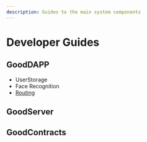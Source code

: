 ```yaml
---
description: Guides to the main system components
---
```


# Developer Guides

## GoodDAPP

* UserStorage
* Face Recognition
* [Routing](routing.md)

## GoodServer

## GoodContracts

